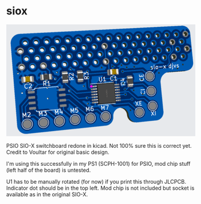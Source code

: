 # siox

![Screenshot of PCB](screenshot.png)

PSIO SIO-X switchboard redone in kicad.  Not 100% sure this is correct yet.  Credit to Voultar for original basic design.

I'm using this successfully in my PS1 (SCPH-1001) for PSIO, mod chip stuff (left half of the board) is untested.

U1 has to be manually rotated (for now) if you print this through JLCPCB.  Indicator dot should be in the top left.  Mod chip is not included but socket is available as in the original SIO-X.
